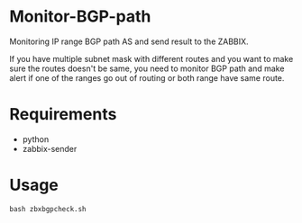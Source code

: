 # Monitor-BGP-path
Monitoring IP range BGP path AS and send result to the ZABBIX.

If you have multiple subnet mask with different routes and you want to make sure the routes doesn't be same, you need to monitor BGP path and make alert if one of the ranges go out of routing or both range have same route.

# Requirements
- python
- zabbix-sender

# Usage
`bash zbxbgpcheck.sh`
